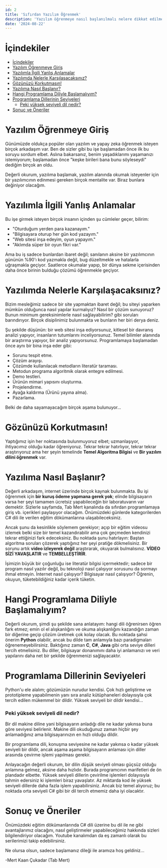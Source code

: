 ```yaml
---
id: 2
title: 'Sıfırdan Yazılım Öğrenmek'
description: 'Yazılım öğrenmeye nasıl başlanılmalı nelere dikkat edilmeli'
date: '2024-08-22'
---
```


# İçindekiler
- [İçindekiler](#i̇çindekiler)
- [Yazılım Öğrenmeye Giriş](#yazılım-öğrenmeye-giriş)
- [Yazılımla İlgili Yanlış Anlamalar](#yazılımla-i̇lgili-yanlış-anlamalar)
- [Yazılımda Nelerle Karşılaşacaksınız?](#yazılımda-nelerle-karşılaşacaksınız)
- [Gözünüzü Korkutmasın!](#gözünüzü-korkutmasın)
- [Yazılıma Nasıl Başlanır?](#yazılıma-nasıl-başlanır)
- [Hangi Programlama Diliyle Başlamalıyım?](#hangi-programlama-diliyle-başlamalıyım)
- [Programlama Dillerinin Seviyeleri](#programlama-dillerinin-seviyeleri)
    - [Peki yüksek seviyeli dil nedir?](#peki-yüksek-seviyeli-dil-nedir)
- [Sonuç ve Öneriler](#sonuç-ve-öneriler)

# Yazılım Öğrenmeye Giriş
Günümüzde oldukça popüler olan yazılım ve yapay zeka öğrenmek isteyen birçok arkadaşım var. Ben de sizler gibi bu işe başlamadan önce ilk bu soruyu sordum elbet. Aslına bakarsanız, benim yaşadıklarımı yaşamanızı istemiyorum; başlamadan önce "keşke birileri bana bunu söyleseydi" dediğim birçok an oldu.

Değerli okurum, yazılıma başlamak, yazılım alanında okumak isteyenler için bir yazılımcının edinmesi gereken birçok mentalite var. Biraz bunlara değiniyor olacağım.

# Yazılımla İlgili Yanlış Anlamalar
Bu işe girmek isteyen birçok insanın içinden şu cümleler geçer, bilirim:
* "Oturduğum yerden para kazanayım."
* "Bilgisayara oturup her gün kod yazayım."
* "Web sitesi inşa edeyim, oyun yapayım."
* "Aklımda süper bir oyun fikri var."

Ama bu iş sadece bunlardan ibaret değil; sanılanın aksine bir yazılımcının gününün %90'ı kod yazmakla değil, bug düzeltmekle ve hatalarla uğraşmakla geçiyor. Saatlerce okumalar yapıp, bir dünya sekme içerisinden daha önce birinin bulduğu çözümü öğrenmekle geçiyor.

# Yazılımda Nelerle Karşılaşacaksınız?
Bizim mesleğimiz sadece bir site yapmaktan ibaret değil; bu siteyi yaparken mümkün olduğunca nasıl yapılar kurmalıyız? Nasıl bir çözüm sunuyoruz? Bunun minimum gereksinimlerle nasıl sağlayabilirim? gibi soruları barındırıyor. Birçok disiplinimiz bulunmakta ve bunların her biri derya deniz.

Şu şekilde düşünün: bir web sitesi inşa ediyorsunuz, kitlesel bir davranış analizi yapıyor, insanların tutumlarını inceliyorsunuz. Temel bilimler alanında bir araştırma yapıyor, bir analiz yapıyorsunuz. Programlamaya başlamadan önce aynı bir bina inşa eder gibi:

* Sorunu tespit etme.
* Çözüm arayışı.
* Çözümde kullanılacak metodların literatür taraması.
* Metodun programa algoritmik olarak entegre edilmesi.
* Demo testleri.
* Ürünün mimari yapısını oluşturma.
* Projelendirme.
* Ayağa kaldırma (Ürünü yayına alma).
* Pazarlama.

Belki de daha sayamayacağım birçok aşama bulunuyor...

# Gözünüzü Korkutmasın!
Yaptığımız işin her noktasında bulunmuyoruz elbet; uzmanlaşıyor, ihtiyacımız olduğu kadar öğreniyoruz. Tekrar tekrar hatırlıyor, tekrar tekrar araştırıyoruz ama her şeyin temelinde __Temel Algoritma Bilgisi__ ve __Bir yazılım dilini öğrenmek__ var.

# Yazılıma Nasıl Başlanır?
Değerli arkadaşım, internet üzerinde birçok kaynak bulunmakta. Bu işi öğrenmek için __bir kuruş ödeme yapmana gerek yok__; elinde bilgisayarın varsa her şeyi tamamen ücretsiz yapabileceğin bir laboratuvarın var demektir. Sizlerle sayfamda, Tab Mert kanalında da sıfırdan programlamaya giriş vb. içerikleri paylaşıyor olacağım. Önümüzdeki günlerde kategorilerden C# dili ile verilen eğitim dökümanlarına ulaşabileceksiniz.

Ancak şunu da kesinlikle söylemem gerekiyor; açıp bir eğitim videosu izlemek belki size bir temel kazandırabilir ama çok geçmeden kendinizi tekrar ettiğinizi fark edeceksiniz. Bu noktada şunu hatırlayın: Baştan algoritma soruları çözerek yaptığınız her şeyi pratiğe dökmelisiniz. Bir sorunu artık __video izleyerek değil__ araştırarak, okuyarak bulmalısınız. __VİDEO SİZİ YAVAŞLATIR__ ve __TEMBELLEŞTİRİR__.

İşimizin büyük bir çoğunluğu ise literatür bilgisi içermektedir; sadece bir program nasıl yazılır değil, bu teknoloji nasıl çalışıyor sorusunu da sormayı ihmal etmeyin. İnternet nasıl çalışıyor? Bilgisayar nasıl çalışıyor? Öğrenin, okuyun, tüketebildiğiniz kadar içerik tüketin.

# Hangi Programlama Diliyle Başlamalıyım?
Değerli okurum, şimdi şu şekilde sana anlatayım: hangi dili öğrenirsen öğren fark etmez; emin ol el alışkanlığını ve okuma alışkanlığını kazandığın zaman bir diğerine geçip çözüm üretmek çok kolay olacak. Bu noktada şahsi önerim __Python__ olabilir, ancak bu dilde tam anlamıyla bazı paradigmaları öğrenemeyebilirsiniz. Baktığınız zaman __C__, __C#__, __Java__ gibi orta seviye dilleri tercih etmelisiniz. Bu diller, bilgisayar donanımını daha iyi anlamanızı ve veri yapılarını daha net bir şekilde öğrenmenizi sağlayacaktır.

# Programlama Dillerinin Seviyeleri
Python'u ele alalım; gözümüzün nurudur kendisi. Çok hızlı geliştirme ve prototipleme yapabilmenin yanı sıra analiz kütüphaneleri dolayısıyla çok tercih edilen mükemmel bir dildir. Yüksek seviyeli bir dildir kendisi...

### Peki yüksek seviyeli dil nedir?
Bir dil makine diline yani bilgisayarın anladığı dile ne kadar yakınsa buna göre seviyesi belirlenir. Makine dili okuduğunuz zaman hiçbir şey anlamadığınız ama bilgisayarınızın en hızlı olduğu dildir.

Bir programlama dili, konuşma seviyesine ne kadar yakınsa o kadar yüksek seviyeli bir dildir, ancak aşama aşama bilgisayarın anlaması için diller arasında çevirme işlemi yapılması gerekir.

Anlayacağın değerli okurum, bir dilin düşük seviyeli olması güçsüz olduğu anlamına gelmez, aksine daha hızlıdır. Burada programcının marifetleri de ön plandadır elbette. Yüksek seviyeli dillerin çevirilme işlemleri dolayısıyla tahmin edersiniz ki işlemleri biraz yavaşlatır. Az miktarda kod ile yüksek seviyeli dillerde daha fazla işlem yapabilirsiniz. Ancak biz temel alıyoruz; bu noktada orta seviyeli C# gibi bir dil tercih etmemiz daha iyi olacaktır.

# Sonuç ve Öneriler
Önümüzdeki eğitim dökümanlarında C# dili üzerine bu dil ile ne gibi avantajlarımız olacağını, nasıl geliştirmeler yapabileceğimiz hakkında sizleri bilgilendiriyor olacağım. Youtube kanalımdan da eş zamanlı olarak bu serilerimizi takip edebilirsiniz.

Ne olursa olsun, sadece başlamanız dileği ile aramıza hoş geldiniz...

-Mert Kaan Çukadar (Tab Mert)
